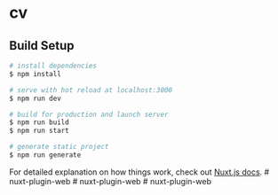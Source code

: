 # cv

## Build Setup

```bash
# install dependencies
$ npm install

# serve with hot reload at localhost:3000
$ npm run dev

# build for production and launch server
$ npm run build
$ npm run start

# generate static project
$ npm run generate
```

For detailed explanation on how things work, check out [Nuxt.js docs](https://nuxtjs.org).
#   n u x t - p l u g i n - w e b  
 #   n u x t - p l u g i n - w e b  
 #   n u x t - p l u g i n - w e b  
 